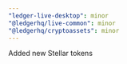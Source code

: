 ```yaml
---
"ledger-live-desktop": minor
"@ledgerhq/live-common": minor
"@ledgerhq/cryptoassets": minor
---
```


Added new Stellar tokens
